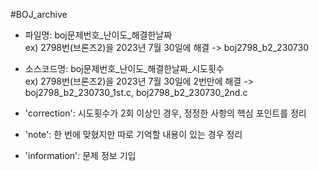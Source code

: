#BOJ_archive

- 파일명: boj문제번호_난이도_해결한날짜  
    ex) 2798번(브론즈2)을 2023년 7월 30일에 해결 -> boj2798_b2_230730

- 소스코드명: boj문제번호_난이도_해결한날짜_시도횟수  
    ex) 2798번(브론즈2)을 2023년 7월 30일에 2번만에 해결 -> boj2798_b2_230730_1st.c, boj2798_b2_230730_2nd.c 

- 'correction': 시도횟수가 2회 이상인 경우, 정정한 사항의 핵심 포인트를 정리
- 'note': 한 번에 맞혔지만 따로 기억할 내용이 있는 경우 정리
- 'information': 문제 정보 기입
